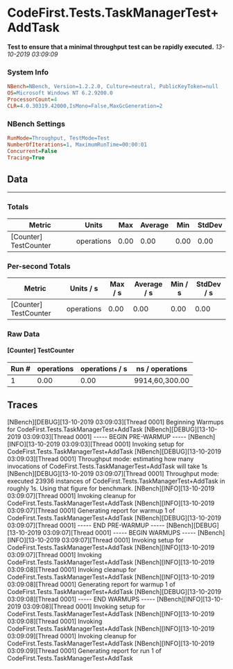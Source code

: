 ﻿# CodeFirst.Tests.TaskManagerTest+AddTask
__Test to ensure that a minimal throughput test can be rapidly executed.__
_13-10-2019 03:09:09_
### System Info
```ini
NBench=NBench, Version=1.2.2.0, Culture=neutral, PublicKeyToken=null
OS=Microsoft Windows NT 6.2.9200.0
ProcessorCount=4
CLR=4.0.30319.42000,IsMono=False,MaxGcGeneration=2
```

### NBench Settings
```ini
RunMode=Throughput, TestMode=Test
NumberOfIterations=1, MaximumRunTime=00:00:01
Concurrent=False
Tracing=True
```

## Data
-------------------

### Totals
|          Metric |           Units |             Max |         Average |             Min |          StdDev |
|---------------- |---------------- |---------------- |---------------- |---------------- |---------------- |
|[Counter] TestCounter |      operations |            0.00 |            0.00 |            0.00 |            0.00 |

### Per-second Totals
|          Metric |       Units / s |         Max / s |     Average / s |         Min / s |      StdDev / s |
|---------------- |---------------- |---------------- |---------------- |---------------- |---------------- |
|[Counter] TestCounter |      operations |            0.00 |            0.00 |            0.00 |            0.00 |

### Raw Data
#### [Counter] TestCounter
|           Run # |      operations |  operations / s | ns / operations |
|---------------- |---------------- |---------------- |---------------- |
|               1 |            0.00 |            0.00 |  9914,60,300.00 |


## Traces
[NBench][DEBUG][13-10-2019 03:09:03][Thread 0001] Beginning Warmups for CodeFirst.Tests.TaskManagerTest+AddTask
[NBench][DEBUG][13-10-2019 03:09:03][Thread 0001] ----- BEGIN PRE-WARMUP -----
[NBench][INFO][13-10-2019 03:09:03][Thread 0001] Invoking setup for CodeFirst.Tests.TaskManagerTest+AddTask
[NBench][DEBUG][13-10-2019 03:09:03][Thread 0001] Throughput mode: estimating how many invocations of CodeFirst.Tests.TaskManagerTest+AddTask will take 1s
[NBench][DEBUG][13-10-2019 03:09:07][Thread 0001] Throughput mode: executed 23936 instances of CodeFirst.Tests.TaskManagerTest+AddTask in roughly 1s. Using that figure for benchmark.
[NBench][INFO][13-10-2019 03:09:07][Thread 0001] Invoking cleanup for CodeFirst.Tests.TaskManagerTest+AddTask
[NBench][INFO][13-10-2019 03:09:07][Thread 0001] Generating report for warmup 1 of CodeFirst.Tests.TaskManagerTest+AddTask
[NBench][DEBUG][13-10-2019 03:09:07][Thread 0001] ----- END PRE-WARMUP -----
[NBench][DEBUG][13-10-2019 03:09:07][Thread 0001] ----- BEGIN WARMUPS -----
[NBench][INFO][13-10-2019 03:09:07][Thread 0001] Invoking setup for CodeFirst.Tests.TaskManagerTest+AddTask
[NBench][INFO][13-10-2019 03:09:07][Thread 0001] Invoking CodeFirst.Tests.TaskManagerTest+AddTask
[NBench][INFO][13-10-2019 03:09:08][Thread 0001] Invoking cleanup for CodeFirst.Tests.TaskManagerTest+AddTask
[NBench][INFO][13-10-2019 03:09:08][Thread 0001] Generating report for warmup 1 of CodeFirst.Tests.TaskManagerTest+AddTask
[NBench][DEBUG][13-10-2019 03:09:08][Thread 0001] ----- END WARMUPS -----
[NBench][INFO][13-10-2019 03:09:08][Thread 0001] Invoking setup for CodeFirst.Tests.TaskManagerTest+AddTask
[NBench][INFO][13-10-2019 03:09:08][Thread 0001] Invoking CodeFirst.Tests.TaskManagerTest+AddTask
[NBench][INFO][13-10-2019 03:09:09][Thread 0001] Invoking cleanup for CodeFirst.Tests.TaskManagerTest+AddTask
[NBench][INFO][13-10-2019 03:09:09][Thread 0001] Generating report for run 1 of CodeFirst.Tests.TaskManagerTest+AddTask


